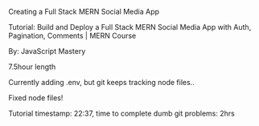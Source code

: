 Creating a Full Stack MERN Social Media App

Tutorial:
Build and Deploy a Full Stack MERN Social Media App with Auth, Pagination, Comments | MERN Course

By:
JavaScript Mastery

7.5hour length


Currently adding .env, but git keeps tracking node files..

Fixed node files!

Tutorial timestamp: 22:37, time to complete dumb git problems: 2hrs
